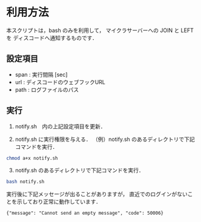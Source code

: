 # 利用方法
本スクリプトは，bash のみを利用して，
マイクラサーバーへの JOIN と LEFT を ディスコードへ通知するものです．

## 設定項目

- span : 実行間隔 [sec]
- url  : ディスコードのウェブフックURL
- path : ログファイルのパス

## 実行
1. notify.sh　内の上記設定項目を更新．

2. notify.sh に実行権限を与える．
（例）notify.sh のあるディレクトリで下記コマンドを実行．
```sh
chmod a+x notify.sh
```

3. notify.sh のあるディレクトリで下記コマンドを実行．
```sh
bash notify.sh
```

実行後に下記メッセージが出ることがありますが，
直近でのログインがないことを示しており正常に動作しています．
```
{"message": "Cannot send an empty message", "code": 50006}
```
